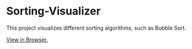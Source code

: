 # Sorting-Visualizer
This project visualizes different sorting algorithms, such as Bubble Sort.

[View in Browser.](https://averyelise.github.io/Sorting-Visualizer/)
